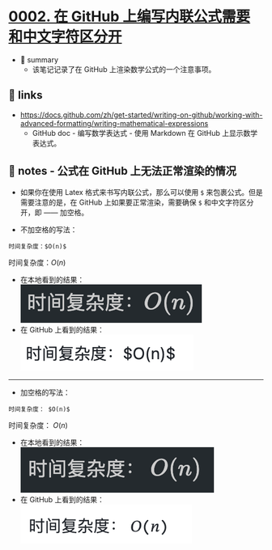 # [0002. 在 GitHub 上编写内联公式需要和中文字符区分开](https://github.com/Tdahuyou/markdown/tree/main/0002.%20%E5%9C%A8%20GitHub%20%E4%B8%8A%E7%BC%96%E5%86%99%E5%86%85%E8%81%94%E5%85%AC%E5%BC%8F%E9%9C%80%E8%A6%81%E5%92%8C%E4%B8%AD%E6%96%87%E5%AD%97%E7%AC%A6%E5%8C%BA%E5%88%86%E5%BC%80)

- 📝 summary
  - 该笔记记录了在 GitHub 上渲染数学公式的一个注意事项。

## 🔗 links

- https://docs.github.com/zh/get-started/writing-on-github/working-with-advanced-formatting/writing-mathematical-expressions
  - GitHub doc - 编写数学表达式 - 使用 Markdown 在 GitHub 上显示数学表达式。

## 📒 notes - 公式在 GitHub 上无法正常渲染的情况

- 如果你在使用 Latex 格式来书写内联公式，那么可以使用 `$` 来包裹公式。但是需要注意的是，在 GitHub 上如果要正常渲染，需要确保 `$` 和中文字符区分开，即 —— 加空格。

- 不加空格的写法：
```
时间复杂度：$O(n)$
```
时间复杂度：$O(n)$
- 在本地看到的结果：![](md-imgs/2024-10-20-22-16-49.png)
- 在 GitHub 上看到的结果：![](md-imgs/2024-10-20-22-19-50.png)

---

- 加空格的写法：
```
时间复杂度： $O(n)$
```
时间复杂度： $O(n)$
- 在本地看到的结果：![](md-imgs/2024-10-20-22-17-04.png)
- 在 GitHub 上看到的结果：![](md-imgs/2024-10-20-22-19-54.png)
